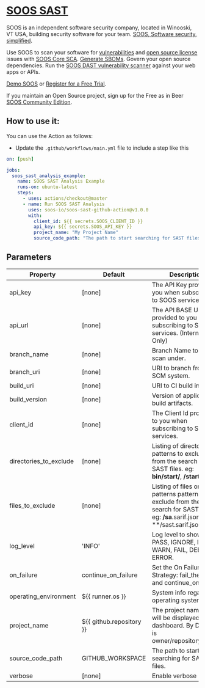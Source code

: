 # [SOOS SAST](https://soos.io/products/sast)

SOOS is an independent software security company, located in Winooski, VT USA, building security software for your team. [SOOS, Software security, simplified](https://soos.io).

Use SOOS to scan your software for [vulnerabilities](https://app.soos.io/research/vulnerabilities) and [open source license](https://app.soos.io/research/licenses) issues with [SOOS Core SCA](https://soos.io/products/sca). [Generate SBOMs](https://kb.soos.io/help/soos-reports-for-export). Govern your open source dependencies. Run the [SOOS DAST vulnerability scanner](https://soos.io/products/dast) against your web apps or APIs.

[Demo SOOS](https://app.soos.io/demo) or [Register for a Free Trial](https://app.soos.io/register).

If you maintain an Open Source project, sign up for the Free as in Beer [SOOS Community Edition](https://soos.io/products/community-edition).
## How to use it:

You can use the Action as follows:

- Update the `.github/workflows/main.yml` file to include a step like this
``` yaml
on: [push]

jobs:
  soos_sast_analysis_example:
    name: SOOS SAST Analysis Example
    runs-on: ubuntu-latest
    steps:
      - uses: actions/checkout@master
      - name: Run SOOS SAST Analysis
        uses: soos-io/soos-sast-github-action@v1.0.0
        with:
          client_id: ${{ secrets.SOOS_CLIENT_ID }}
          api_key: ${{ secrets.SOOS_API_KEY }}
          project_name: "My Project Name"
          source_code_path: "The path to start searching for SAST files."

```

## Parameters

| Property               | Default                      | Description                                                                                                                  |
|------------------------|------------------------------|------------------------------------------------------------------------------------------------------------------------------|
| api_key                | [none]                       | The API Key provided to you when subscribing to SOOS services.                                                               |
| api_url                | [none]                       | The API BASE URI provided to you when subscribing to SOOS services.  (Internal Use Only)                                     |
| branch_name            | [none]                       | Branch Name to create scan under.                                                                                            |
| branch_uri             | [none]                       | URI to branch from SCM system.                                                                                               |
| build_uri              | [none]                       | URI to CI build info.                                                                                                        |
| build_version          | [none]                       | Version of application build artifacts.                                                                                      |
| client_id              | [none]                       | The Client Id provided to you when subscribing to SOOS services.                                                             |
| directories_to_exclude | [none]                       | Listing of directories or patterns to exclude from the search for SAST files. eg: **bin/start/**, **/start/**                |
| files_to_exclude       | [none]                       | Listing of files or patterns patterns to exclude from the search for SAST files. eg: **/sa**.sarif.json/, **/sast.sarif.json |
| log_level              | 'INFO'                       | Log level to show: PASS, IGNORE, INFO, WARN, FAIL, DEBUG, ERROR.                                                             |
| on_failure             | continue_on_failure          | Set the On Failure Scan Strategy: fail_the_build, and continue_on_failure                                                    |
| operating_environment  | ${{ runner.os }}             | System info regarding operating system, etc.                                                                                 |
| project_name           | ${{ github.repository }}     | The project name that will be displayed on the dashboard. By Default is owner/repository_name.                               |
| source_code_path       | GITHUB_WORKSPACE             | The path to start searching for SAST files.                                                                                  |
| verbose                | [none]                       | Enable verbose logging.                                                                                                      |